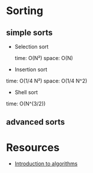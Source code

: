 # Sorting
## simple sorts
* Selection sort

  time: O(N²)
  space: O(N)

* Insertion sort

 time: O(1/4 N²)
 space: O(1/4 N^2)

* Shell sort

 time: O(N^(3/2))
 
## advanced sorts
 
 
# Resources

* [Introduction to algorithms](https://www.coursera.org/learn/introduction-to-algorithms/home/info)
